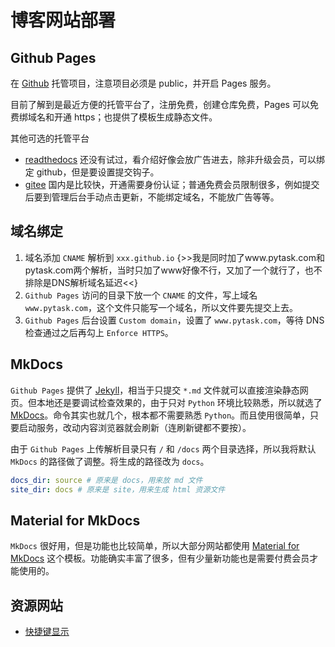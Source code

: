 # 博客网站部署


## Github Pages

在 [Github](https://github.com/) 托管项目，注意项目必须是 public，并开启 Pages 服务。

目前了解到是最近方便的托管平台了，注册免费，创建仓库免费，Pages 可以免费绑域名和开通 https；也提供了模板生成静态文件。

其他可选的托管平台

- [readthedocs](https://readthedocs.org/) 还没有试过，看介绍好像会放广告进去，除非升级会员，可以绑定 github，但是要设置提交钩子。
- [gitee](https://gitee.com/) 国内是比较快，开通需要身份认证；普通免费会员限制很多，例如提交后要到管理后台手动点击更新，不能绑定域名，不能放广告等等。


## 域名绑定

1. 域名添加 `CNAME` 解析到 `xxx.github.io` {>>我是同时加了www.pytask.com和pytask.com两个解析，当时只加了www好像不行，又加了一个就行了，也不排除是DNS解析域名延迟<<}
2. `Github Pages` 访问的目录下放一个 `CNAME` 的文件，写上域名 `www.pytask.com`，这个文件只能写一个域名，所以文件要先提交上去。
3. `Github Pages` 后台设置 `Custom domain`，设置了 `www.pytask.com`，等待 DNS 检查通过之后再勾上 `Enforce HTTPS`。


## MkDocs

`Github Pages` 提供了 [Jekyll](https://jekyllrb.com/)，相当于只提交 `*.md` 文件就可以直接渲染静态网页。但本地还是要调试检查效果的，由于只对 `Python` 环境比较熟悉，所以就选了 [MkDocs](https://www.mkdocs.org/)。命令其实也就几个，根本都不需要熟悉 `Python`。而且使用很简单，只要启动服务，改动内容浏览器就会刷新（连刷新键都不要按）。

由于 `Github Pages` 上传解析目录只有 `/` 和 `/docs` 两个目录选择，所以我将默认 `MkDocs` 的路径做了调整。将生成的路径改为 `docs`。

```yaml title="mkdocs.yml"
docs_dir: source # 原来是 docs，用来放 md 文件
site_dir: docs # 原来是 site，用来生成 html 资源文件
```


## Material for MkDocs

`MkDocs` 很好用，但是功能也比较简单，所以大部分网站都使用 [Material for MkDocs](https://squidfunk.github.io/mkdocs-material/) 这个模板。功能确实丰富了很多，但有少量新功能也是需要付费会员才能使用的。


## 资源网站

- [快捷键显示](https://facelessuser.github.io/pymdown-extensions/extensions/keys/#extendingmodifying-key-map-index)